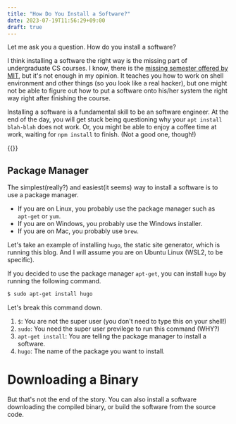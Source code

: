 ```yaml
---
title: "How Do You Install a Software?"
date: 2023-07-19T11:56:29+09:00
draft: true
---
```


Let me ask you a question.
How do you install a software?

I think installing a software the right way is the missing part of undergraduate CS courses.
I know, there is the [missing semester offered by MIT](https://missing.csail.mit.edu/), but it's not enough in my opinion.
It teaches you how to work on shell environment and other things (so you look like a real hacker),
but one might not be able to figure out how to put a software onto his/her system the right way right after
finishing the course.

Installing a software is a fundamental skill to be an software engineer.
At the end of the day, you will get stuck being questioning why your `apt install blah-blah` does not work.
Or, you might be able to enjoy a coffee time at work, waiting for `npm install` to finish. (Not a good one, though!)

{{<bundle-image name="my-code-is-compiling.png" alt="My code is compiling!" caption="npm install time is a coffee time" width="50%">}}


## Package Manager

The simplest(really?) and easiest(it seems) way to install a software is to use a package manager.

- If you are on Linux, you probably use the package manager such as `apt-get` or `yum`.
- If you are on Windows, you probably use the Windows installer.
- If you are on Mac, you probably use `brew`.

Let's take an example of installing `hugo`, the static site generator, which is running this blog.
And I will assume you are on Ubuntu Linux (WSL2, to be specific).

If you decided to use the package manager `apt-get`,
you can install `hugo` by running the following command.

```bash
$ sudo apt-get install hugo
```

Let's break this command down.

1. `$`: You are not the super user (you don't need to type this on your shell!)
1. `sudo`: You need the super user previlege to run this command (WHY?)
1. `apt-get install`: You are telling the package manager to install a software.
1. `hugo`: The name of the package you want to install.


# Downloading a Binary

But that's not the end of the story.
You can also install a software downloading the compiled binary, or
build the software from the source code.



